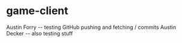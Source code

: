 # game-client

Austin Forry -- testing GitHub pushing and fetching / commits
Austin Decker -- also testing stuff